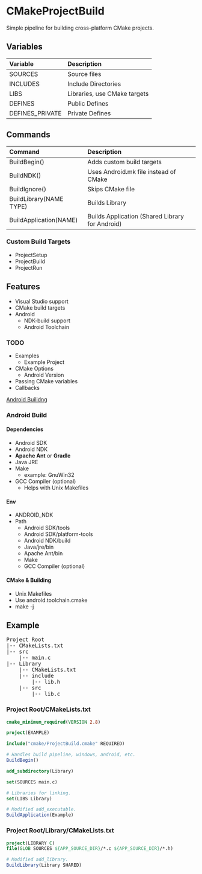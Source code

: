 # CMakeProjectBuild
Simple pipeline for building cross-platform CMake projects.

## Variables

| Variable        | Description                  |
| :-------------- | :--------------------------- |
| SOURCES         | Source files                 |
| INCLUDES        | Include Directories          |
| LIBS            | Libraries, use CMake targets |
| DEFINES         | Public Defines               |
| DEFINES_PRIVATE | Private Defines              |

## Commands

| Command                 | Description                                     |
| :---------------------- | :---------------------------------------------- |
| BuildBegin()            | Adds custom build targets                       |
| BuildNDK()              | Uses Android.mk file instead of CMake           |
| BuildIgnore()           | Skips CMake file                                |
| BuildLibrary(NAME TYPE) | Builds Library                                  |
| BuildApplication(NAME)  | Builds Application (Shared Library for Android) |

### Custom Build Targets

* ProjectSetup
* ProjectBuild
* ProjectRun

## Features

* Visual Studio support
* CMake build targets
* Android
    * NDK-build support
    * Android Toolchain

### TODO

  * Examples
    * Example Project
  * CMake Options
    * Android Version
  * Passing CMake variables
  * Callbacks

  [Android Builidng](templates/Android/README.md)


### Android Build

#### Dependencies

* Android SDK
* Android NDK
* **Apache Ant** or **Gradle**
* Java JRE
* Make
    * example: GnuWin32
* GCC Compiler (optional)
    * Helps with Unix Makefiles

#### Env

* ANDROID_NDK
* Path
    * Android SDK/tools
    * Android SDK/platform-tools
    * Android NDK/build
    * Java/jre/bin
    * Apache Ant/bin
    * Make
    * GCC Compiler (optional)

#### CMake & Building

* Unix Makefiles
* Use android.toolchain.cmake
* make -j

## Example

<pre>
Project Root
|-- CMakeLists.txt
|-- src
    |-- main.c
|-- Library
    |-- CMakeLists.txt
    |-- include
        |-- lib.h
    |-- src
        |-- lib.c
</pre>

### Project Root/CMakeLists.txt

``` CMake
cmake_minimum_required(VERSION 2.8)

project(EXAMPLE)

include("cmake/ProjectBuild.cmake" REQUIRED)

# Handles build pipeline, windows, android, etc.
BuildBegin()

add_subdirectory(Library)

set(SOURCES main.c)

# Libraries for linking.
set(LIBS Library)

# Modified add_executable.
BuildApplication(Example)
```



### Project Root/Library/CMakeLists.txt

``` CMake
project(LIBRARY C)
file(GLOB SOURCES ${APP_SOURCE_DIR}/*.c ${APP_SOURCE_DIR}/*.h)

# Modified add_library.
BuildLibrary(Library SHARED)
```
